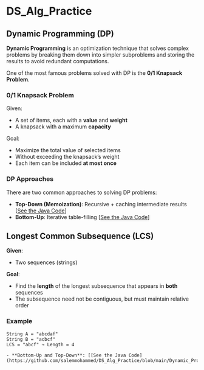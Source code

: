 # DS_Alg_Practice

## Dynamic Programming (DP)

**Dynamic Programming** is an optimization technique that solves complex problems by breaking them down into simpler subproblems and storing the results to avoid redundant computations.

One of the most famous problems solved with DP is the **0/1 Knapsack Problem**.

### 0/1 Knapsack Problem

Given:
- A set of items, each with a **value** and **weight**
- A knapsack with a maximum **capacity**

Goal:
- Maximize the total value of selected items
- Without exceeding the knapsack’s weight
- Each item can be included **at most once**

### DP Approaches

There are two common approaches to solving DP problems:

- **Top-Down (Memoization)**: Recursive + caching intermediate results [[See the Java Code](https://github.com/salemmohammed/DS_Alg_Practice/blob/main/Dynamic_Programming/Top_Down_DP.java)]
- **Bottom-Up**: Iterative table-filling [[See the Java Code](https://github.com/salemmohammed/DS_Alg_Practice/blob/main/Dynamic_Programming/BottomUP_DP.java)]



## Longest Common Subsequence (LCS)

**Given**:
- Two sequences (strings)

**Goal**:
- Find the **length** of the longest subsequence that appears in **both** sequences
- The subsequence need not be contiguous, but must maintain relative order

### Example

```text
String A = "abcdaf"
String B = "acbcf"
LCS = "abcf" → Length = 4

- **Bottom-Up and Top-Down**: [[See the Java Code](https://github.com/salemmohammed/DS_Alg_Practice/blob/main/Dynamic_Programming/LongestCommonSubsequence.java)]
